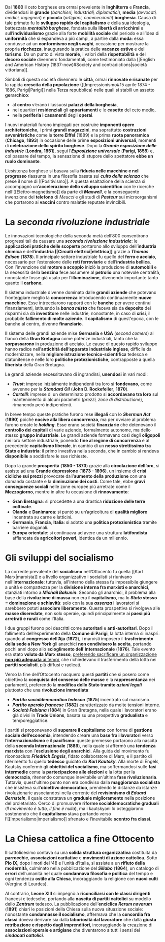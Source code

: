 Dal **1860** il ceto borghese era ormai prevalente in **Inghilterra** e **Francia**, dividendosi in **grande** (*banchieri, industriali, diplomatici*), **media** (*avvocati, medici, ingegneri*) e **piccola** (*artigiani, commercianti*) **borghesia**. Causa di tale primato fu lo **sviluppo rapido del capitalismo** e della sua ideologia, battezzata ***mentalità borghese***, fondata sulla **libertà di arricchirsi** e sull’**individualismo** grazie alla forte **mobilità sociale** del periodo e all’idea di **uniformità** che si espandeva a più campi, a partire dalla **moda**: essa condusse ad un **conformismo negli svaghi**, occasione per mostrare la propria **ricchezza**, inaugurando la pratica delle **vacanze estive** e del **turismo**. Da un punto di vista **morale**, i valori della **rispettabilità** e del **decoro sociale** divennero fondamentali, come testimoniato dalla [[English and American History (1837-now)#Society and contradictions|società vittoriana]].

Simboli di questa società divennero le **città**, ormai **rinnovate e risanate** per la rapida **crescita della popolazione** ([[Impressionismo#15 aprile 1874 - 1886, Parigi|Parigi]] nella Terza repubblica) nelle quali si stabilì un assetto **gerarchico**:
- al **centro** v’erano i lussuosi **palazzi della borghesia**,
- nei quartieri **residenziali** gli **appartamenti** e le **casette** del ceto medio,
- nella **periferia** i **casamenti** degli **operai**.

I nuovi materiali furono impiegati per costruire **imponenti opere architettoniche**, i primi **grandi magazzini**, ma soprattutto **costruzioni avveniristiche** come la **torre Eiffel** (1889) e la prima **ruota panoramica** (**Chicago, 1893**) in occasione delle prime **esposizioni universali**, momenti di **celebrazione dello spirito borghese**. Dopo la ***Grande esposizione delle industrie*** (**Londra, 1851**), seguì l’***Esposizione universale*** (**Parigi, 1855**) e, col passare del tempo, la sensazione di stupore dello spettatore **ebbe un ruolo dominante**.

L’esistenza borghese si basava sulla **fiducia nelle macchine e nel progresso** riassunta in una filosofia basata sul ***culto della scienza*** che prese il nome di [[Positivismo]]. A questa esaltazione della scienza si accompagnò un’**accelerazione dello sviluppo scientifico** con le ricerche nell’[[Elettro-magnetismo]] da parte di ***Maxwell***, e la conseguente invenzione del **telefono** di *Meucci* e gli studi di ***Pasteur*** sui microorganismi che portarono ai **vaccini** contro malattie reputate invincibili.
# La *seconda rivoluzione industriale*
Le innovazioni tecnologiche della seconda metà dell’800 consentirono progressi tali da causare una ***seconda rivoluzione industriale***: le **applicazioni pratiche delle scoperte** portarono allo sviluppo dell’**industria chimica** e dell’**industria [[Circuiti elettrici|elettrica]]** grazie a ***Thomas Edison*** (**1878**). Il principale settore industriale fu quello del **ferro e acciaio**, necessario per l’estensione delle **reti ferroviarie** e dell’**industria bellica**. Con l’invenzione del **motore a scoppio** iniziò la produzione di **automobili** e la necessità della **benzina** fece assumere al **petrolio** una notevole centralità, nonostante fosse già usato per l’**illuminazione**, divenendo importante tanto quanto il **carbone**.

Il sistema industriale divenne dominato dalle **grandi aziende** che potevano fronteggiare meglio la **concorrenza** introducendo continuamente **nuove macchine**. Esse intrecciarono rapporti con le **banche** per avere continui finanziamenti, istituendo la ***banca mista*** che faceva sia da **deposito** dei risparmi sia da **investitore** nelle industrie, nonostante, in caso di **crisi**, il probabile **fallimento di molte aziende**. Il **capitalismo** di quest'epoca, con le banche al centro, divenne **finanziario**.

Il sistema delle grandi aziende mise **Germania** e **USA** (*second comers*) al fianco della **Gran Bretagna** come potenze industriali, tanto che la **sorpassarono** in produzione di acciaio. Le cause di questo rapido sviluppo hanno radice nell’**antichità dell’apparato industriale inglese**, difficile da modernizzare, nella **migliore istruzione tecnico-scientifica** tedesca e statunitense e nelle loro **politiche protezionistiche**, contrapposte a quella **liberista** della Gran Bretagna.

Le grandi aziende necessitavano di ingrandirsi, **unendosi** in vari modi:
- ***Trust***: imprese inizialmente indipendenti tra loro si **fondevano**, come avvenne per la ***Standard Oil*** (**John D. Rockefeller**, **1870**).
- ***Cartelli***: imprese di un determinato prodotto si **accordavano tra loro** sul mantenimento di alcuni parametri (*prezzi, zone di distribuzione*), rimanendo però indipendenti.

In breve tempo queste pratiche furono rese **illegali** con lo ***Sherman Act*** (**1890**) poiché **nocive alla libera concorrenza**, ma per ovviare al problema furono create le ***holding***. Esse erano società **finanziarie** che detenevano il **controllo dei capitali** di varie aziende, formalmente autonome, ma dello stesso **gruppo industriale**. Le grandi aziende formavano così degli **oligopoli** nei loro settore industriale, ponendo **fine al regime di concorrenza** e al precedente **capitalismo liberale**, in cambio di un **nesso strettissimo tra Stato e industria**: il primo investiva nella seconda, che in cambio si rendeva **disponibile** a soddisfare le sue richieste.

Dopo la grande **prosperità** (**1850 - 1873**) grazie alla **circolazione dell’oro**, si assiste ad una **Grande depressione** (**1873 - 1896**), un insieme di **crisi cicliche sui prezzi** provocate dall’**aumento della produzione** con una domanda costante e la **diminuzione dei costi**. Come tale, ebbe **gravi conseguenze sociali** nelle zone europee più arretrate come il **Mezzogiorno**, mentre in altre fu occasione di **rinnovamento**:
- **Gran Bretagna**: si procedette a una drastica **riduzione delle terre coltivate**.
- **Olanda** e **Danimarca**: si puntò su un’agricoltura di **qualità migliore** incentrata su carne e latticini.
- **Germania**, **Francia**, **Italia**: si adottò una **politica protezionistica** tramite barriere doganali.
- **Europa orientale**: si continuava ad avere una struttura **latifondista** affiancata da **agricoltori poveri**, identica da un millennio.
# Gli sviluppi del socialismo
La corrente prevalente del **socialismo** nell’Ottocento fu quella [[Karl Marx|marxista]] e a livello organizzativo i socialisti si riunivano nell’**Internazionale**: tuttavia, all'interno della stessa fu impossibile giungere a unità e compattezza per la **divisione interna fra marxisti e anarchici**, stanziati intorno a ***Michail Bakunin***. Secondo gli anarchici, il problema alla base della **rivoluzione di massa** non era il **capitalismo**, ma lo ***Stato* stesso = dominazione e schiavitù**: solo con la sua ***assenza*** i lavoratori si sarebbero potuti **associare liberamente**. Questa prospettiva si rivolgeva alle **masse diseredate**, non solo operaie, quindi principalmente ai **paesi più arretrati e rurali** come l’Italia.

I due gruppi furono poi descritti come **autoritari** e **anti-autoritari**. Dopo il fallimento dell’esperimento della **Comune di Parigi**, la lotta interna si inasprì: quando al **congresso dell’Aja** (**1872**), i marxisti imposero il **trasferimento della sede a New York** gli anarchici **non condivisero la scelta**, portando pochi anni dopo allo **scioglimento dell'Internazionale** (**1876**). Tale evento era stato **voluto da Marx stesso**, <span title="Coerentemente con la sua filosofia, Marx sosteneva che lo Stato non era eterno, ma dipendente dalla classe al potere. Nella società di massa, non è più compito dei partiti elitari dettar legge sul socialismo, ma del popolo attraverso i partiti di massa. Quindi un'Internazionale che riuniva solo i socialisti più eminenti non serviva più."><u>preferendo sacrificare un organizzazione <b>non più adeguata</b> ai tempi</u></span>, che richiedevano il trasferimento della lotta nei **partiti socialisti**, più diffusi e radicati.

Verso la fine dell’Ottocento nacquero questi **partiti** che si posero come obiettivo la **conquista del consenso delle masse** e la **rappresentanza** nei parlamenti, preferendo la **modifica dello Stato tramite *azioni legali*** piuttosto che una **rivoluzione immediata**:
- ***Partito socialdemocratico tedesco*** (**1875**) incentrato sul marxismo.
- ***Partito operaio francese*** (**1882**) caratterizzato da molte tensioni interne.
- ***Società Fabiana*** (**1884**) in Gran Bretagna, nella quale i lavoratori erano già divisi in **Trade Unions**, basata su una prospettiva **gradualista** e temporeggiatrice.

I partiti si proponevano di **superare il capitalismo** con forme di **gestione sociale dell’economia**, intendendo creare una **base fra i lavoratori** verso l’**internazionalismo** e il **pacifismo**: queste premesse portarono alla nascita della **seconda Internazionale** (**1889**), nella quale si affermò una **tendenza marxista** con l’**esclusione degli anarchici**. Alla guida del movimento fu riconosciuto ***Friedrich Engels***, fidato collaboratore di Marx, e il partito di riferimento fu quello **tedesco** guidato da ***Karl Kautsky***. Alla morte di Engels, Kautsky confermò gli **obiettivi del socialismo**, ma soffermandosi sulle **fasi intermedie** come la **partecipazione alle elezioni** e la lotta per la **democrazia**, ritenendo comunque inevitabile un’ultima **fase rivoluzionaria**. Tuttavia, quest'ultimo punto non era condiviso dalla **maggioranza socialista** che insisteva sull’**obiettivo democratico**, prendendo le distanze da istanze rivoluzionarie associandosi nella corrente del **revisionismo di *Eduard Bernstein***, il quale constatava un **graduale miglioramento** nella posizione del proletariato. Cercò di promuovere **riforme socialdemocratiche graduali** (*Il movimento è tutto, il fine è nulla*), ma i kautskyani lo osteggiarono sostenendo che il **capitalismo** stava portando verso l’[[Imperialismo|imperialismo]] sfrenato e l’inevitabile **scontro fra classi**.

# La Chiesa cattolica a fine Ottocento
Il cattolicesimo contava su una **solida struttura organizzativa** costituita da **parrocchie**, **associazioni caritative** e **movimenti di azione cattolica**. Sotto **Pio IX**, dopo i moti del ‘48 e l’unità d’Italia, si assiste a un **rifiuto della modernità**, culminato nella pubblicazione del ***Sillabo*** (**1864**), un catalogo di **errori** dell’umanità nel quale **condannava filosofia e politica** del tempo e ogni tendenza **ostile alla Chiesa**, incoraggiando la religione con **nuovi culti** (Vergine di Lourdes).

Al contrario, **Leone XIII** si impegnò a **riconciliarsi con le classi dirigenti** francesi e tedesche, portando alla **nascita di partiti cattolici** su modello dello ***Zentrum*** tedesco. La pubblicazione dell’**enciclica *Rerum novarum*** (**1891**) chiarì le posizioni della Chiesa sulla nuova situazione sociale: nonostante **condannasse il socialismo**, affermava che la **concordia fra classi** doveva derivare sia dalla **laboriosità dal lavoratore** che dalla **giusta retribuzione e rispetto dagli imprenditori**, incoraggiando la creazione di **associazioni operaie e artigiane** che diventarono a tutti i sensi dei ***sindacati cattolici***.